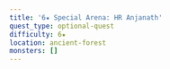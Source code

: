 ```yaml
---
title: '6★ Special Arena: HR Anjanath'
quest_type: optional-quest
difficulty: 6★
location: ancient-forest
monsters: []
---
```

